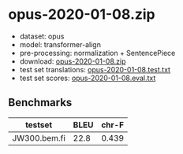 # opus-2020-01-08.zip

* dataset: opus
* model: transformer-align
* pre-processing: normalization + SentencePiece
* download: [opus-2020-01-08.zip](https://object.pouta.csc.fi/OPUS-MT-models/bem-fi/opus-2020-01-08.zip)
* test set translations: [opus-2020-01-08.test.txt](https://object.pouta.csc.fi/OPUS-MT-models/bem-fi/opus-2020-01-08.test.txt)
* test set scores: [opus-2020-01-08.eval.txt](https://object.pouta.csc.fi/OPUS-MT-models/bem-fi/opus-2020-01-08.eval.txt)

## Benchmarks

| testset               | BLEU  | chr-F |
|-----------------------|-------|-------|
| JW300.bem.fi 	| 22.8 	| 0.439 |

